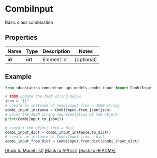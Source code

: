# CombiInput

Basic class combination

## Properties

Name | Type | Description | Notes
------------ | ------------- | ------------- | -------------
**id** | **int** | Element Id | [optional] 

## Example

```python
from ideastatica-connection-api.models.combi_input import CombiInput

# TODO update the JSON string below
json = "{}"
# create an instance of CombiInput from a JSON string
combi_input_instance = CombiInput.from_json(json)
# print the JSON string representation of the object
print(CombiInput.to_json())

# convert the object into a dict
combi_input_dict = combi_input_instance.to_dict()
# create an instance of CombiInput from a dict
combi_input_from_dict = CombiInput.from_dict(combi_input_dict)
```
[[Back to Model list]](../README.md#documentation-for-models) [[Back to API list]](../README.md#documentation-for-api-endpoints) [[Back to README]](../README.md)


